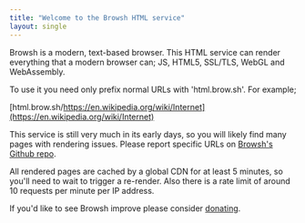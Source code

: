 ```yaml
---
title: "Welcome to the Browsh HTML service"
layout: single
---
```


Browsh is a modern, text-based browser. This HTML service can render everything that a modern browser can; JS, HTML5, SSL/TLS, WebGL and WebAssembly.

To use it you need only prefix normal URLs with 'html.brow.sh'. For example;

[html.brow.sh/https://en.wikipedia.org/wiki/Internet](https://en.wikipedia.org/wiki/Internet)

This service is still very much in its early days, so you will likely find many pages with rendering issues. Please report specific URLs on [Browsh's Github repo](https://github.com/browsh-org/browsh/issues).

All rendered pages are cached by a global CDN for at least 5 minutes, so you'll need to wait to trigger a re-render. Also there is a rate limit of around 10 requests per minute per IP address.

If you'd like to see Browsh improve please consider [donating](https://www.brow.sh/donate/).

